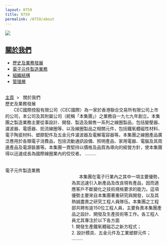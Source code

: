 ```yaml
--- 
layout: 0759 
title: 0759
permalink: /0759/about
---
```

<div class="bannerWrap">
   <img src="img/aboutCEC_2.jpg">
</div>
<div class="contentWrap">
   <div class="leftMenuWrap">
      <div class="leftHeader">
         <h2><a href="/0759/about.php">關於我們</a></h2>
      </div>
      <ul class="leftMenu">
         <li><a href="#">歷史及業務發展</a></li>
         <li><a href="#">電子元件製造業務</a></li>
         <li><a href="#">組織結構</a></li>
         <li><a href="#">管理層</a></li>
      </ul>
   </div>
   <div class="rightContent">
      <div id="body_right">
         <br>
         <div class="locationBar">
            <a id="link_Home" href="/0759/">主頁</a>&nbsp;&nbsp;&gt;&nbsp;&nbsp;
            <span id="l_ContactUs">關於我們</span>
         </div>
         <div class="title">
            <span id="l_Hb">歷史及業務發展</span>
            <span style="padding-left:5px"><a href="#"><input type="image" name="imgBtn_More1" id="imgBtn_More1" class="more_2" src="img/more.gif" alt="" border="0"></a></span>
         </div>
         <div id="aboutcec_content1">&nbsp;&nbsp;&nbsp;&nbsp;&nbsp;&nbsp; CEC國際控股有限公司（CEC國際）為一家於香港聯合交易所有限公司上市的公司，本公司及其附屬公司（統稱「本集團」）之業務自一九七九年創立。本集團之製造業務主要從事設計、開發、製造及銷售一系列之線圈製品，包括變壓器、濾波器、電感器、扼流線圈等、以及線圈製品之相關元件，包括鐵氧體磁性材料、電子陶瓷材料、塑膠配件及五金元件濾波器及電解電容器等。本集團之線圈產品廣泛應用於各類電子消費品，包括流動通訊設備、照明產品、家用電器、電腦及其周邊產品及電源裝置等。本集團一貫堅持以價格及品質為導向的經營方針，使本集團得以迅速成長為國際線圈業內的佼佼者。 .........</div>
         <br><br>
         <div class="title">
            <span id="l_Drd">電子元件製造業務</span>
            <span style="padding-left:5px"><a href="#"><input type="image" name="imgBtn_More2" id="imgBtn_More2" class="more_2" src="img/more.gif" alt="" border="0"></a></span>
         </div>
         <div id="aboutcec_content2">
            <span style="display: block;height: 515px;width: 213px;float: left;"><img src="img/001.gif" alt="" align="left"></span>&nbsp;&nbsp;&nbsp;&nbsp;&nbsp;&nbsp;本集團在電子行業內之其中一項主要優勢，為其迅速引入新產品及改良現有產品，因而適應客戶不斷變化之技術規格要求的能力。這項優勢主要來自本集團著重研究與開發，以及其熱誠盡責之研究工程人員隊伍。本集團之工程部共聘有逾150位工程人員，主要負責本集團產品之設計、開發及生產技術等工作。各工程人員尤其專注於以下各方面
            <br>
            1. 開發生產鐵氧體磁芯之新方程式；<br>
            2. 設計模具、五金元件及工業塑膠元件；<br>		
            ......... 
         </div>
      </div>
   </div>
</div>